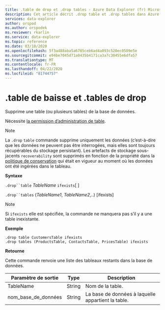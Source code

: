 ```yaml
---
title: .table de drop et .drop tables - Azure Data Explorer (fr) Microsoft Docs
description: Cet article décrit .drop table et .drop tables dans Azure Data Explorer.
services: data-explorer
author: orspod
ms.author: orspodek
ms.reviewer: rkarlin
ms.service: data-explorer
ms.topic: reference
ms.date: 03/18/2020
ms.openlocfilehash: 5f3a488aba5a6785ceb6ad4a093c520ec0509e5e
ms.sourcegitcommit: e94be7045d71a0435b4171ca3a7c30455e6dfa57
ms.translationtype: MT
ms.contentlocale: fr-FR
ms.lasthandoff: 04/22/2020
ms.locfileid: "81744757"
---
```

# <a name="drop-table-and-drop-tables"></a>.table de baisse et .tables de drop

Supprime une table (ou plusieurs tables) de la base de données.

Nécessite [la permission d’administration de table](../management/access-control/role-based-authorization.md).

> [!NOTE]
> La `.drop` `table` commande supprime uniquement les données (c’est-à-dire que les données ne peuvent pas être interrogées, mais elles sont toujours récupérables du stockage persistant). Les artefacts de stockage sous-jacents `recoverability` sont supprimés en fonction de la propriété dans la [politique de conservation](../management/retentionpolicy.md) qui était en vigueur au moment où les données ont été ingérées dans le tableau.

**Syntaxe**

`.drop``table` *TableName* `ifexists`[ ]

`.drop``tables` (*TableName1*, *TableName2*,..) [ifexists]

> [!NOTE]
> Si `ifexists` elle est spécifiée, la commande ne manquera pas s’il y a une table inexistante.

**Exemple**

```kusto
.drop table CustomersTable ifexists
.drop tables (ProductsTable, ContactsTable, PricesTable) ifexists
```

**Retourne**

Cette commande renvoie une liste des tableaux restants dans la base de données. 

| Paramètre de sortie | Type   | Description                             |
|------------------|--------|-----------------------------------------|
| TableName        | String | Nom de la table.                  |
| nom_base_de_données     | String | La base de données à laquelle appartient la table. |